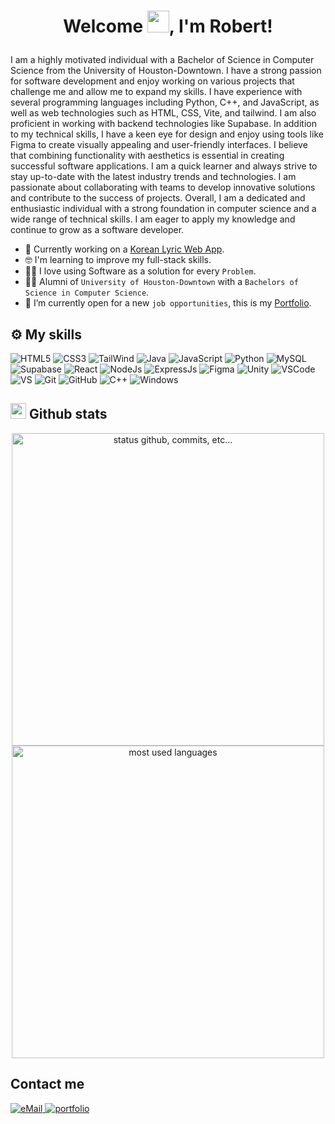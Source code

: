 # <p align="center">Welcome <img src="https://raw.githubusercontent.com/marcos-inja/marcos-inja/main/gifs/hi.gif" width="35px">, I'm Robert!</p>

I am a highly motivated individual with a Bachelor of Science in Computer Science from the University of Houston-Downtown. I have a strong passion for software development and enjoy working on various projects that challenge me and allow me to expand my skills. I have experience with several programming languages including Python, C++, and JavaScript, as well as web technologies such as HTML, CSS, Vite, and tailwind. I am also proficient in working with backend technologies like Supabase. In addition to my technical skills, I have a keen eye for design and enjoy using tools like Figma to create visually appealing and user-friendly interfaces. I believe that combining functionality with aesthetics is essential in creating successful software applications. I am a quick learner and always strive to stay up-to-date with the latest industry trends and technologies. I am passionate about collaborating with teams to develop innovative solutions and contribute to the success of projects. Overall, I am a dedicated and enthusiastic individual with a strong foundation in computer science and a wide range of technical skills. I am eager to apply my knowledge and continue to grow as a software developer.

- :muscle: Currently working on a [Korean Lyric Web App](https://github.com/rrios119/Korean-Lyric-Web-App).
- :nerd_face: I'm learning to improve my full-stack skills.
- :technologist: I love using Software as a solution for every `Problem`.
- :student: Alumni of `University of Houston-Downtown` with a `Bachelors of Science in Computer Science`.
- :thinking: I’m currently open for a new `job opportunities`, this is my [Portfolio](https://portfolio-rrios119.vercel.app/).
  
## ⚙️ My skills

![HTML5](https://img.shields.io/badge/html5%20-%23E34F26.svg?&style=for-the-badge&logo=html5&logoColor=white)
![CSS3](https://img.shields.io/badge/css3%20-%231572B6.svg?&style=for-the-badge&logo=css3&logoColor=white)
![TailWind](https://img.shields.io/badge/Tailwind_CSS-38B2AC?style=for-the-badge&logo=tailwind-css&logoColor=white)
![Java](https://img.shields.io/badge/Java-ED8B00?style=for-the-badge&logo=openjdk&logoColor=white)
![JavaScript](https://img.shields.io/badge/JavaScript-323330?style=for-the-badge&logo=javascript&logoColor=F7DF1E)
![Python](https://img.shields.io/badge/python-%230095D5.svg?&style=for-the-badge&logo=python&logoColor=white)
![MySQL](https://img.shields.io/badge/mysql-%2300f.svg?&style=for-the-badge&logo=mysql&logoColor=white&color=3280ad)
![Supabase](https://img.shields.io/badge/Supabase-181818?style=for-the-badge&logo=supabase&logoColor=white)
![React](https://img.shields.io/badge/React-20232A?style=for-the-badge&logo=react&logoColor=61DAFB)
![NodeJs](https://img.shields.io/badge/Node.js-43853D?style=for-the-badge&logo=node.js&logoColor=white)
![ExpressJs](https://img.shields.io/badge/Express.js-404D59?style=for-the-badge)
![Figma](https://img.shields.io/badge/Figma-F24E1E?style=for-the-badge&logo=figma&logoColor=white)
![Unity](https://img.shields.io/badge/Unity-100000?style=for-the-badge&logo=unity&logoColor=white)
![VSCode](https://img.shields.io/badge/Visual_Studio_Code-0078D4?style=for-the-badge&logo=visual%20studio%20code&logoColor=white)
![VS](https://img.shields.io/badge/Visual_Studio-5C2D91?style=for-the-badge&logo=visual%20studio&logoColor=white)
![Git](https://img.shields.io/badge/git%20-%23F05033.svg?&style=for-the-badge&logo=git&logoColor=white&Color=c95410)
![GitHub](https://img.shields.io/badge/github%20-%23121011.svg?&style=for-the-badge&logo=github&logoColor=white&color=283238)
![C++](https://img.shields.io/badge/C%2B%2B-00599C?style=for-the-badge&logo=c%2B%2B&logoColor=white)
![Windows](https://img.shields.io/badge/Windows-0078D6?style=for-the-badge&logo=windows&logoColor=white)

## <img src="https://raw.githubusercontent.com/marcos-inja/marcos-inja/main/gifs/haha.gif" width="25px"> Github stats

<p align="center">
    <img alt="status github, commits, etc..." width="500px" src="https://github-readme-stats.vercel.app/api?username=rrios119&count_private=true&show_icons=true&custom_title=Github&theme=algolia&bg_color=0,000000,130F40&layout=compact&border_radius=8"
    /> <br>
    <img alt="most used languages" width="500px" src="https://github-readme-stats.vercel.app/api/top-langs/?username=rrios119&count_private=true&theme=algolia&bg_color=0,000000,130F40&layout=compact&border_radius=8&langs_count=20&hide=hack,swift,kotlin,objective-c"/>
</p>

## Contact me

<a href="mailto:riosrobert23@gmail.com-">
<img alt="eMail" src="https://img.shields.io/badge/riosrobert23@gmail.com-D14836?style=for-the-badge&logo=gmail&logoColor=white" />
</a>
<a href="https://portfolio-rrios119.vercel.app/" onclick="window.open(this.href,'_blank');return false;">
<img alt="portfolio" src="https://img.shields.io/badge/Portfolio-%23000000.svg?style=for-the-badge&logo=firefox&logoColor=#FF7139" />
</a>
